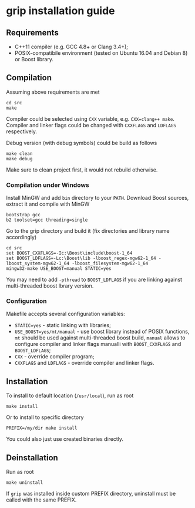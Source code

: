 # grip installation guide

## Requirements
- C++11 compiler (e.g. GCC 4.8+ or Clang 3.4+);
- POSIX-compatibile environment (tested on Ubuntu 16.04 and Debian 8) or Boost library.

## Compilation
Assuming above requirements are met
```
cd src
make
```
Compiler could be selected using `CXX` variable, e.g. `CXX=clang++ make`.
Compiler and linker flags could be changed with `CXXFLAGS` and `LDFLAGS` respectively.

Debug version (with debug symbols) could be build as follows
```
make clean
make debug
```
Make sure to clean project first, it would not rebuild otherwise.

### Compilation under Windows
Install MinGW and add `bin` directory to your `PATH`.
Download Boost sources, extract it and compile with MinGW
```
bootstrap gcc
b2 toolset=gcc threading=single
```
Go to the grip directory and build it (fix directories and library name accordingly)
```
cd src
set BOOST_CXXFLAGS=-Ic:\Boost\include\boost-1_64
set BOOST_LDFLAGS=-Lc:\Boost\lib -lboost_regex-mgw62-1_64 -lboost_system-mgw62-1_64 -lboost_filesystem-mgw62-1_64
mingw32-make USE_BOOST=manual STATIC=yes
```
You may need to add `-pthread` to `BOOST_LDFLAGS` if you are linking against multi-threaded boost lbrary version.

### Configuration
Makefile accepts several configuration variables:
* `STATIC=yes` - static linking with libraries;
* `USE_BOOST=yes/mt/manual` - use boost library instead of POSIX functions, `mt` should be used against multi-threaded boost build, `manual` allows to configure compiler and linker flags manualli with `BOOST_CXXFLAGS` and `BOOST_LDFLAGS`;
* `CXX` - override compiler program;
* `CXXFLAGS` and `LDFLAGS` - override compiler and linker flags.

## Installation
To install to default location (`/usr/local`), run as root
```
make install
```
Or to install to specific directory
```
PREFIX=/my/dir make install
```
You could also just use created binaries directly.

## Deinstallation
Run as root
```
make uninstall
```
If `grip` was installed inside custom PREFIX directory, uninstall must be called with the same PREFIX.
